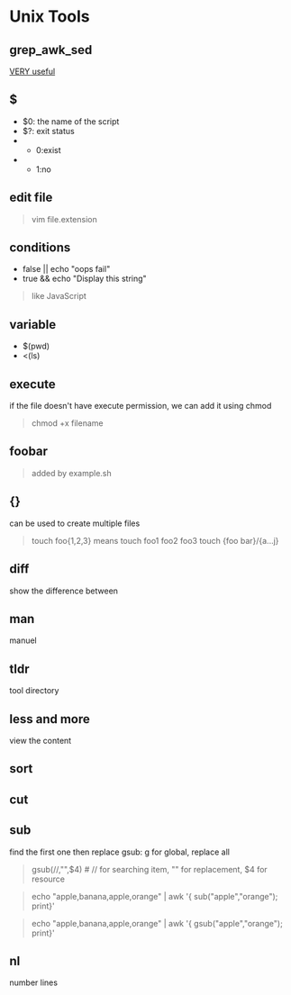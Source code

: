 # Unix Tools

## grep_awk_sed
[VERY useful](./grep_awk_sed.md)

## $
- $0: the name of the script
- $?: exit status
- + 0:exist
- + 1:no

## edit file

> vim file.extension

## conditions
- false || echo "oops fail"
- true && echo "Display this string"

> like JavaScript

## variable
- $(pwd)
- <(ls)

## execute
if the file doesn't have execute permission, we can add it using chmod

> chmod +x filename


## foobar

> added by example.sh

## {}
can be used to create multiple files



> touch foo{1,2,3} means touch foo1 foo2 foo3
> touch {foo bar}/{a...j}

## diff
show the difference between

## man
manuel

## tldr
tool directory

## less and more
view the content


## sort

## cut

## sub
find the first one then replace
gsub: g for global, replace all

> gsub(//,"",$4) # // for searching item, "" for replacement, $4 for resource

> echo "apple,banana,apple,orange" | awk '{ sub("apple","orange"); print}'

> echo "apple,banana,apple,orange" | awk '{ gsub("apple","orange"); print}'

## nl
number lines